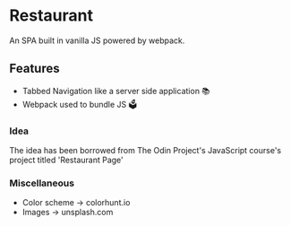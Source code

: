 # Restaurant

An SPA built in vanilla JS powered by webpack.

## Features

- Tabbed Navigation like a server side application 📚
- Webpack used to bundle JS 🗳️

### Idea

The idea has been borrowed from The Odin Project's JavaScript course's project titled 'Restaurant Page'

### Miscellaneous

- Color scheme -> colorhunt.io
- Images -> unsplash.com
